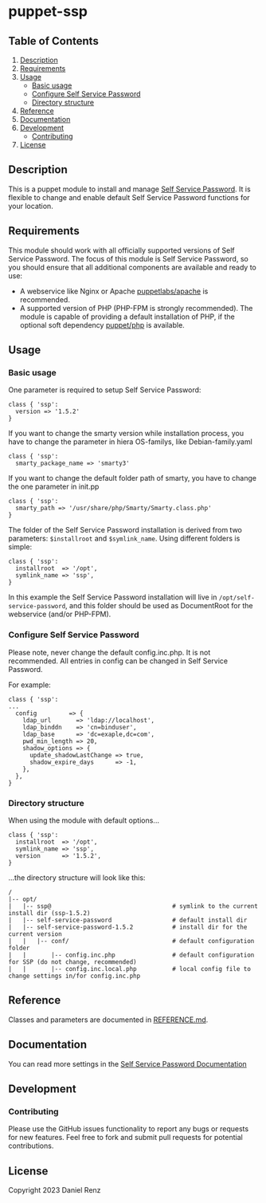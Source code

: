 # puppet-ssp

## Table of Contents

1. [Description](#description)
2. [Requirements](#requirements)
3. [Usage](#usage)
    - [Basic usage](#basic-usage)
    - [Configure Self Service Password](#configure-self-service-password)
    - [Directory structure](#directory-structure)
4. [Reference](#reference)
5. [Documentation](#documentation)
6. [Development](#development)
    - [Contributing](#contributing)
7. [License](#license)

## Description

This is a puppet module to install and manage [Self Service Password](https://ltb-project.org/documentation/self-service-password.html).
It is flexible to change and enable default Self Service Password functions for your location.


## Requirements

This module should work with all officially supported versions of Self Service Password.
The focus of this module is Self Service Password, so you should ensure that all additional components are available and ready to use:

   * A webservice like Nginx or Apache [puppetlabs/apache](https://github.com/puppetlabs/puppetlabs-apache) is recommended.
   * A supported version of PHP (PHP-FPM is strongly recommended). The module is capable of providing a default installation of PHP, if the optional soft dependency        [puppet/php](https://github.com/voxpupuli/puppet-php) is available.


## Usage

### Basic usage

One parameter is required to setup Self Service Password:


```puppet
class { 'ssp':
  version => '1.5.2'
}
```

If you want to change the smarty version while installation process, you have to change the parameter in hiera OS-familys, like Debian-family.yaml

```puppet
class { 'ssp':
  smarty_package_name => 'smarty3'
```

If you want to change the default folder path of smarty, you have to change the one parameter in init.pp

```puppet
class { 'ssp':
  smarty_path => '/usr/share/php/Smarty/Smarty.class.php'
}
```

The folder of the Self Service Password installation is derived from two parameters: `$installroot` and `$symlink_name`. Using different folders is simple:

```puppet
class { 'ssp':
  installroot  => '/opt',
  symlink_name => 'ssp',
}
```

In this example the Self Service Password installation will live in `/opt/self-service-password`, and this folder should be used as DocumentRoot for the webservice (and/or PHP-FPM). 

### Configure Self Service Password 

Please note, never change the default config.inc.php. It is not recommended. 
All entries in config can be changed in Self Service Password.

For example:

```puppet
class { 'ssp':
...
  config         => {
    ldap_url       => 'ldap://localhost',
    ldap_binddn    => 'cn=binduser',
    ldap_base      => 'dc=exaple,dc=com',
    pwd_min_length => 20,
    shadow_options => {
      update_shadowLastChange => true,
      shadow_expire_days      => -1,
    },
  },
}
```

### Directory structure

When using the module with default options... 

```puppet
class { 'ssp':
  installroot  => '/opt',
  symlink_name => 'ssp',
  version      => '1.5.2',
}
```

...the directory structure will look like this:


```
/
|-- opt/
|   |-- ssp@                                  # symlink to the current install dir (ssp-1.5.2)
|   |-- self-service-password                 # default install dir 
|   |-- self-service-password-1.5.2           # install dir for the current version
|   |   |-- conf/                             # default configuration folder
|   |       |-- config.inc.php                # default configuration for SSP (do not change, recommended)
|   |       |-- config.inc.local.php          # local config file to change settings in/for config.inc.php 
```

## Reference

Classes and parameters are documented in [REFERENCE.md](REFERENCE.md).


## Documentation

You can read more settings in the [Self Service Password Documentation](https://self-service-password.readthedocs.io/_/downloads/en/latest/pdf/)


## Development

### Contributing

Please use the GitHub issues functionality to report any bugs or requests for new features. Feel free to fork and submit pull requests for potential contributions.


## License

Copyright 2023 Daniel Renz

